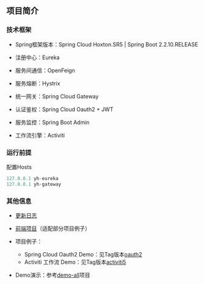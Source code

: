 ## 项目简介

### 技术框架

- Spring框架版本：Spring Cloud Hoxton.SR5 | Spring Boot 2.2.10.RELEASE
- 注册中心：Eureka
- 服务间通信：OpenFeign
- 服务熔断：Hystrix
- 统一网关：Spring Cloud Gateway
- 认证鉴权：Spring Cloud Oauth2 + JWT
- 服务监控：Spring Boot Admin



- 工作流引擎：Activiti



### 运行前提

配置Hosts
```python
127.0.0.1 yh-eureka
127.0.0.1 yh-gateway
```



### 其他信息

- [更新日志](https://github.com/huhuhan/yh-cloud/blob/master/UPDATE_LOG.md)
- [前端项目](https://github.com/huhuhan/yh-cloud-ui)（适配部分项目例子）

- 项目例子：
  - Spring Cloud Oauth2 Demo：见Tag版本[oauth2](https://github.com/huhuhan/yh-cloud/releases/tag/oauth2)
  - Activiti 工作流 Demo：见Tag版本[activiti5](https://github.com/huhuhan/yh-cloud/releases/tag/activiti5)
- Demo演示：参考[demo-all](https://github.com/huhuhan/demo-all)项目

